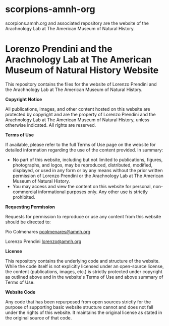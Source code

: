 # scorpions-amnh-org
 scorpions.amnh.org and associated repository are the website of the Arachnology Lab at The American Museum of Natural History.

# Lorenzo Prendini and the Arachnology Lab at The American Museum of Natural History Website

This repository contains the files for the website of Lorenzo Prendini and the Arachnology Lab at The American Museum of Natural History.

**Copyright Notice**

All publications, images, and other content hosted on this website are protected by copyright and are the property of Lorenzo Prendini and the Arachnology Lab at The American Museum of Natural History, unless otherwise indicated. All rights are reserved.

**Terms of Use**

If available, please refer to the full Terms of Use page on the website for detailed information regarding the use of the content provided. In summary:

* No part of this website, including but not limited to publications, figures, photographs, and logos, may be reproduced, distributed, modified, displayed, or used in any form or by any means without the prior written permission of Lorenzo Prendini or the Arachnology Lab at The American Museum of Natural History.
* You may access and view the content on this website for personal, non-commercial informational purposes only. Any other use is strictly prohibited.

**Requesting Permission**

Requests for permission to reproduce or use any content from this website should be directed to:

Pío Colmenares
pcolmenares@amnh.org

Lorenzo Prendini
lorenzo@amnh.org

**License**

This repository contains the underlying code and structure of the website. While the code itself is not explicitly licensed under an open-source license, the content (publications, images, etc.) is strictly protected under copyright as outlined above and in the website's Terms of Use and above summary of Terms of Use.

**Website Code**

Any code that has been repurposed from open sources strictly for the purpose of supporting basic website structure cannot and does not fall under the rights of this website. It maintains the original license as stated in the original source of that code.